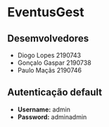 # EventusGest

## Desemvolvedores

- Diogo Lopes 2190743
- Gonçalo Gaspar 2190738
- Paulo Maçãs 2190746

## Autenticação default
- **Username:** admin
- **Password:** adminadmin